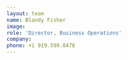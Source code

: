 ```yaml
---
layout: team
name: Blandy Fisher
image:
role: 'Director, Business Operations'
company:
phone: +1 919.599.8478
---
```



